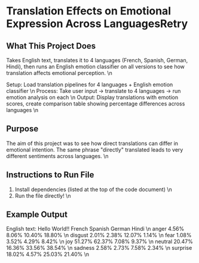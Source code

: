 # Translation Effects on Emotional Expression Across LanguagesRetry

## What This Project Does
Takes English text, translates it to 4 languages (French, Spanish, German, Hindi), then runs an English emotion classifier on all versions to see how translation affects emotional perception. \n

Setup: Load translation pipelines for 4 languages + English emotion classifier \n
Process: Take user input → translate to 4 languages → run emotion analysis on each \n
Output: Display translations with emotion scores, create comparison table showing percentage differences across languages \n

## Purpose
The aim of this project was to see how direct translations can differ in emotional intention. The same phrase "directly" translated leads to very different sentiments across languages. \n

## Instructions to Run File
1. Install dependencies (listed at the top of the code document) \n
2. Run the file directly! \n

## Example Output
English text: Hello World!!
         French Spanish  German   Hindi \n
anger      4.56%   8.06%  10.40%  18.80% \n
disgust    2.01%   2.38%  12.07%   1.14% \n
fear       1.08%   3.52%   4.29%   8.42% \n
joy       51.27%  62.37%   7.08%   9.37% \n
neutral   20.47%  16.36%  33.56%  38.54% \n
sadness    2.58%   2.73%   7.58%   2.34% \n
surprise  18.02%   4.57%  25.03%  21.40% \n



